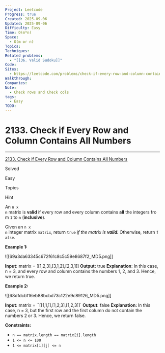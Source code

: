 ```yaml
---
Project: Leetcode
Progress: true
Created: 2025-09-06
Updated: 2025-09-06
Difficulty: Easy
Time: O(m*n)
Space:
  - O(m or n)
Topics:
Techniques:
Related problems:
  - "[[36. Valid Sudoku]]"
Code:
Sites:
  - https://leetcode.com/problems/check-if-every-row-and-column-contains-all-numbers
Walkthrough:
Companies:
Note:
  - Check rows and Check cols
tags:
  - Easy
TODO:
---
```

# 2133. Check if Every Row and Column Contains All Numbers
---
[2133. Check if Every Row and Column Contains All Numbers](https://leetcode.com/problems/check-if-every-row-and-column-contains-all-numbers/)

Solved

Easy

Topics

Hint

An `n x n` matrix is **valid** if every row and every column contains **all** the integers from `1` to `n` (**inclusive**).

Given an `n x n` integer matrix `matrix`, return `true` _if the matrix is **valid**._ Otherwise, return `false`.

**Example 1:**

![[69a3da63345c672f61c8c5c59e8687f2_MD5.png]]

**Input:** matrix = [[1,2,3],[3,1,2],[2,3,1]]
**Output:** true
**Explanation:** In this case, n = 3, and every row and column contains the numbers 1, 2, and 3.
Hence, we return true.

**Example 2:**

![[68dfdcb116eb88bcbd73c122e9c89126_MD5.png]]

**Input:** matrix = ``[[1,1,1],[1,2,3],[1,2,3]]`
**Output:** false
**Explanation:** In this case, n = 3, but the first row and the first column do not contain the numbers 2 or 3.
Hence, we return false.

**Constraints:**

- `n == matrix.length == matrix[i].length`
- `1 <= n <= 100`
- `1 <= matrix[i][j] <= n`